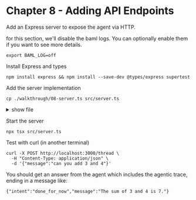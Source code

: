 # Chapter 8 - Adding API Endpoints

Add an Express server to expose the agent via HTTP.

for this section, we'll disable the baml logs. You can optionally enable them if you want to see more details.

    export BAML_LOG=off

Install Express and types

    npm install express && npm install --save-dev @types/express supertest

Add the server implementation

    cp ./walkthrough/08-server.ts src/server.ts

<details>
<summary>show file</summary>

```ts
// ./walkthrough/08-server.ts
import express from 'express';
import { Thread, agentLoop } from '../src/agent';

const app = express();
app.use(express.json());
app.set('json spaces', 2);

// POST /thread - Start new thread
app.post('/thread', async (req, res) => {
    const thread = new Thread([{
        type: "user_input",
        data: req.body.message
    }]);
    const result = await agentLoop(thread);
    res.json(result);
});

// GET /thread/:id - Get thread status 
app.get('/thread/:id', (req, res) => {
    // optional - add state
    res.status(404).json({ error: "Not implemented yet" });
});

const port = process.env.PORT || 3000;
app.listen(port, () => {
    console.log(`Server running on port ${port}`);
});

export { app };
```

</details>

Start the server

    npx tsx src/server.ts

Test with curl (in another terminal)

    curl -X POST http://localhost:3000/thread \
      -H "Content-Type: application/json" \
      -d '{"message":"can you add 3 and 4"}'

You should get an answer from the agent which includes the
agentic trace, ending in a message like:


    {"intent":"done_for_now","message":"The sum of 3 and 4 is 7."}

